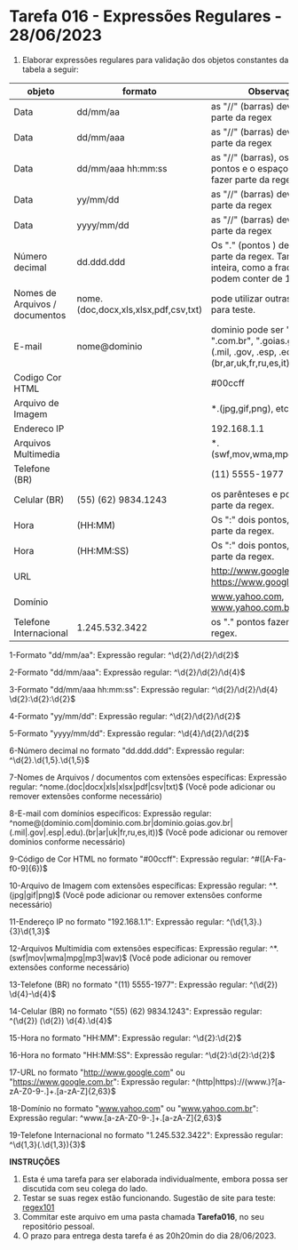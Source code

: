 # Tarefa 016 - Expressões Regulares - 28/06/2023

1. Elaborar expressões regulares para validação dos objetos constantes da tabela a seguir:

|objeto|formato|Observação|
|--|--|--|
|Data|dd/mm/aa|as "//" (barras) devem fazer parte da regex|
|Data|dd/mm/aaa|as "//" (barras) devem fazer parte da regex|
Data|dd/mm/aaa hh:mm:ss|as "//" (barras), os ":" dois pontos e o espaço devem fazer parte da regex|
|Data|yy/mm/dd|as "//" (barras) devem fazer parte da regex|
|Data|yyyy/mm/dd|as "//" (barras) devem fazer parte da regex|
|Número decimal|dd.ddd.ddd|Os "." (pontos ) devem fazer parte da regex. Tanto a parte inteira, como a fracionária podem conter de 1 a 5 casas|
|Nomes de Arquivos / documentos|nome.(doc,docx,xls,xlsx,pdf,csv,txt)|pode utilizar outras extensões para teste.|
|E-mail|nome@dominio|dominio pode ser ".com", ".com.br", ".goias.gov.br", "(.mil, .gov, .esp, .edu).(br,ar,uk,fr,ru,es,it)"|
|Codigo Cor HTML ||#00ccff|
|Arquivo de Imagem||*.(jpg,gif,png), etc.|
|Endereco IP ||192.168.1.1|
|Arquivos Multimedia ||*.(swf,mov,wma,mpg,mp3,wav)|
|Telefone (BR) ||(11) 5555-1977 |
|Celular (BR)|(55) (62) 9834.1243|os parênteses e pontos fazem parte da regex.|
|Hora|(HH:MM)|Os ":" dois pontos, fazem parte da regex.|
|Hora|(HH:MM:SS)|Os ":" dois pontos, fazem parte da regex.|
|URL||http://www.google.com, https://www.google.com.br |
|Domínio||www.yahoo.com, www.yahoo.com.br|
|Telefone Internacional |1.245.532.3422|os "." pontos fazem parte da regex.|


1-Formato "dd/mm/aa":
Expressão regular: ^\d{2}/\d{2}/\d{2}$

2-Formato "dd/mm/aaa":
Expressão regular: ^\d{2}/\d{2}/\d{4}$

3-Formato "dd/mm/aaa hh:mm:ss":
Expressão regular: ^\d{2}/\d{2}/\d{4} \d{2}:\d{2}:\d{2}$

4-Formato "yy/mm/dd":
Expressão regular: ^\d{2}/\d{2}/\d{2}$

5-Formato "yyyy/mm/dd":
Expressão regular: ^\d{4}/\d{2}/\d{2}$

6-Número decimal no formato "dd.ddd.ddd":
Expressão regular: ^\d{2}\.\d{1,5}\.\d{1,5}$

7-Nomes de Arquivos / documentos com extensões específicas:
Expressão regular: ^nome\.(doc|docx|xls|xlsx|pdf|csv|txt)$
(Você pode adicionar ou remover extensões conforme necessário)

8-E-mail com domínios específicos:
Expressão regular: ^nome@(dominio\.com|dominio\.com\.br|dominio\.goias\.gov\.br|(\.mil|\.gov|\.esp|\.edu)\.(br|ar|uk|fr,ru,es,it))$
(Você pode adicionar ou remover domínios conforme necessário)

9-Código de Cor HTML no formato "#00ccff":
Expressão regular: ^#([A-Fa-f0-9]{6})$

10-Arquivo de Imagem com extensões específicas:
Expressão regular: ^\*.(jpg|gif|png)$
(Você pode adicionar ou remover extensões conforme necessário)

11-Endereço IP no formato "192.168.1.1":
Expressão regular: ^(\d{1,3}\.){3}\d{1,3}$

12-Arquivos Multimídia com extensões específicas:
Expressão regular: ^\*.(swf|mov|wma|mpg|mp3|wav)$
(Você pode adicionar ou remover extensões conforme necessário)

13-Telefone (BR) no formato "(11) 5555-1977":
Expressão regular: ^\(\d{2}\) \d{4}-\d{4}$

14-Celular (BR) no formato "(55) (62) 9834.1243":
Expressão regular: ^\(\d{2}\) \(\d{2}\) \d{4}\.\d{4}$

15-Hora no formato "HH:MM":
Expressão regular: ^\d{2}:\d{2}$

16-Hora no formato "HH:MM:SS":
Expressão regular: ^\d{2}:\d{2}:\d{2}$

17-URL no formato "http://www.google.com" ou "https://www.google.com.br":
Expressão regular: ^(http|https)://(www\.)?[a-zA-Z0-9\-\.]+\.[a-zA-Z]{2,63}$

18-Domínio no formato "www.yahoo.com" ou "www.yahoo.com.br":
Expressão regular: ^www\.[a-zA-Z0-9\-\.]+\.[a-zA-Z]{2,63}$

19-Telefone Internacional no formato "1.245.532.3422":
Expressão regular: ^\d{1,3}(\.\d{1,3}){3}$

**INSTRUÇÕES**
1. Esta é uma tarefa para ser elaborada individualmente, embora possa ser discutida com seu colega do lado.
2. Testar se suas regex estão funcionando. Sugestão de site para teste: [regex101](regex101.com)
3. Commitar este arquivo em uma pasta chamada **Tarefa016**, no seu repositório pessoal.
4. O prazo para entrega desta tarefa é as 20h20min do dia 28/06/2023.
